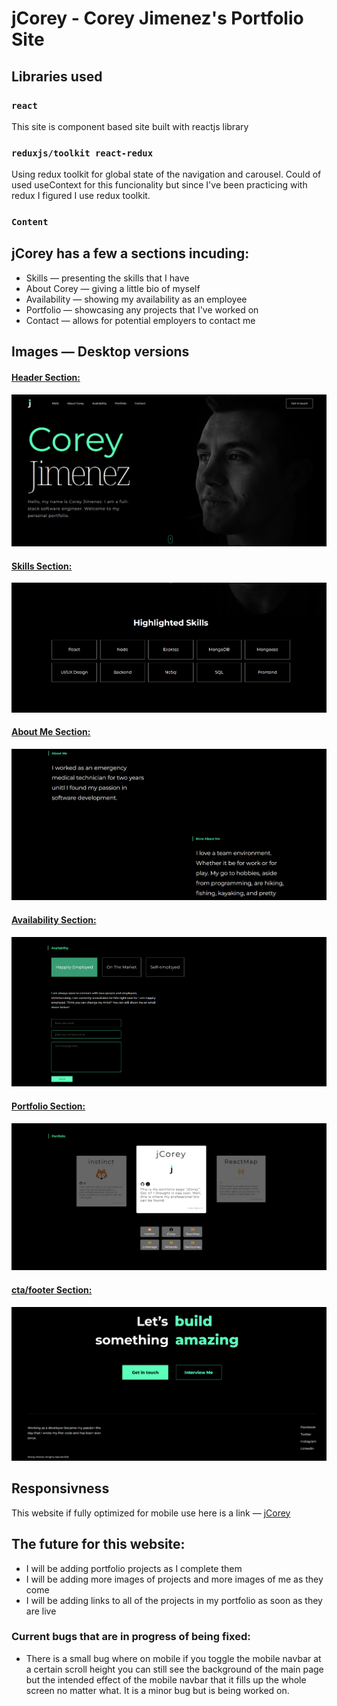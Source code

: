 # **jCorey** - Corey Jimenez's Portfolio Site

## Libraries used

### `react`

This site is component based site built with reactjs library

### `reduxjs/toolkit react-redux`

Using redux toolkit for global state of the navigation and carousel. Could of used useContext for this funcionality but since I've been practicing with redux I figured I use redux toolkit.

### `Content`

## **jCorey** has a few a sections incuding:

- Skills — presenting the skills that I have
- About Corey — giving a little bio of myself
- Availability — showing my availability as an employee
- Portfolio — showcasing any projects that I've worked on
- Contact — allows for potential employers to contact me

## Images — Desktop versions

#### [Header Section:](https://640fabe5398ed826e3c09846--jcorey.netlify.app/)

![header section of jcorey site](./screenshots/header.png)

#### [Skills Section:](https://640fabe5398ed826e3c09846--jcorey.netlify.app/#highlighted-skill)

![skills section of jcorey site](./screenshots/skillDesktop.png)

#### [About Me Section:](https://640fabe5398ed826e3c09846--jcorey.netlify.app/#about-me)

![about me section of jcorey site](./screenshots/about-me.png)

#### [Availability Section:](https://640fabe5398ed826e3c09846--jcorey.netlify.app/#availability)

![availability section of jcorey site](./screenshots/Availability-section.png)

#### [Portfolio Section:](https://640fabe5398ed826e3c09846--jcorey.netlify.app/#portfolio)

![portfolio section of jcorey site](./screenshots/portfolio-section.png)

#### [cta/footer Section:](https://640fabe5398ed826e3c09846--jcorey.netlify.app/#footer)

![skills section of jcorey site](./screenshots/footer-cta-section.png)

## Responsivness

This website if fully optimized for mobile use here is a link — [jCorey](https://640fabe5398ed826e3c09846--jcorey.netlify.app/)

## The future for this website:

- I will be adding portfolio projects as I complete them
- I will be adding more images of projects and more images of me as they come
- I will be adding links to all of the projects in my portfolio as soon as they are live

### Current bugs that are in progress of being fixed:

- There is a small bug where on mobile if you toggle the mobile navbar at a certain scroll height you can still see the background of the main page but the intended effect of the mobile navbar that it fills up the whole screen no matter what. It is a minor bug but is being worked on.
